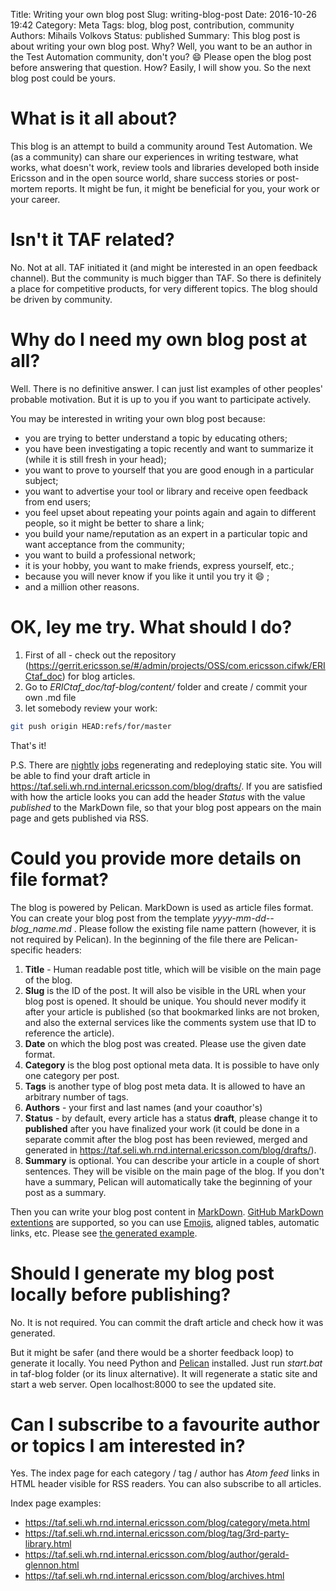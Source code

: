 Title: Writing your own blog post
Slug: writing-blog-post
Date: 2016-10-26 19:42
Category: Meta
Tags: blog, blog post, contribution, community
Authors: Mihails Volkovs
Status: published
Summary: This blog post is about writing your own blog post. Why? Well, you want to be an author in the Test Automation community, don't you? :smile: Please open the blog post before answering that question. How? Easily, I will show you. So the next blog post could be yours.

# What is it all about?

This blog is an attempt to build a community around Test Automation. We (as a community) can share our experiences in writing testware, what works, what doesn't work, review tools and libraries developed both inside Ericsson and in the open source world, share success stories or post-mortem reports. It might be fun, it might be beneficial for you, your work or your career.

# Isn't it TAF related?

No. Not at all. TAF initiated it (and might be interested in an open feedback channel). But the community is much bigger than TAF. So there is definitely a place for competitive products, for very different topics. The blog should be driven by community.

# Why do I need my own blog post at all?

Well. There is no definitive answer. I can just list examples of other peoples' probable motivation. But it is up to you if you want to participate actively.

You may be interested in writing your own blog post because:

- you are trying to better understand a topic by educating others;
- you have been investigating a topic recently and want to summarize it (while it is still fresh in your head);
- you want to prove to yourself that you are good enough in a particular subject;
- you want to advertise your tool or library and receive open feedback from end users;
- you feel upset about repeating your points again and again to different people, so it might be better to share a link;
- you build your name/reputation as an expert in a particular topic and want acceptance from the community;
- you want to build a professional network;
- it is your hobby, you want to make friends, express yourself, etc.;
- because you will never know if you like it until you try it :smile: ;
- and a million other reasons.
 
# OK, ley me try. What should I do?

1. First of all - check out the repository (https://gerrit.ericsson.se/#/admin/projects/OSS/com.ericsson.cifwk/ERICtaf_doc) for blog articles.
1. Go to *ERICtaf_doc/taf-blog/content/* folder and create / commit your own .md file
1. let somebody review your work:
```bash
git push origin HEAD:refs/for/master
```

That's it!

P.S. There are [nightly](https://fem119-eiffel004.lmera.ericsson.se:8443/jenkins/view/All/job/Compile_Blog/) [jobs](https://fem119-eiffel004.lmera.ericsson.se:8443/jenkins/view/All/job/Deploy_Blog/) regenerating and redeploying static site.
You will be able to find your draft article in https://taf.seli.wh.rnd.internal.ericsson.com/blog/drafts/. If you are satisfied with how the article looks you can add the header *Status* with the value *published* to the MarkDown file, so that your blog post appears on the main page and gets published via RSS.

# Could you provide more details on file format?

The blog is powered by Pelican. MarkDown is used as article files format. You can create your blog post from the template *yyyy-mm-dd--blog_name.md* . Please follow the existing file name pattern (however, it is not required by Pelican). In the beginning of the file there are Pelican-specific headers:

1. **Title** - Human readable post title, which will be visible on the main page of the blog.
1. **Slug** is the ID of the post. It will also be visible in the URL when your blog post is opened. It should be unique. You should never modify it after your article is published (so that bookmarked links are not broken, and also the external services like the comments system use that ID to reference the article).
1. **Date** on which the blog post was created. Please use the given date format.
1. **Category** is the blog post optional meta data. It is possible to have only one category per post.
1. **Tags** is another type of blog post meta data. It is allowed to have an arbitrary number of tags.
1. **Authors** - your first and last names (and your coauthor's)
1. **Status** - by default, every article has a status **draft**, please change it to **published** after you have finalized your work (it could be done in a separate commit after the blog post has been reviewed, merged and generated in https://taf.seli.wh.rnd.internal.ericsson.com/blog/drafts/).
1. **Summary** is optional. You can describe your article in a couple of short sentences. They will be visible on the main page of the blog. If you don't have a summary, Pelican will automatically take the beginning of your post as a summary.

Then you can write your blog post content in [MarkDown](https://github.com/adam-p/markdown-here/wiki/Markdown-Cheatsheet). [GitHub MarkDown extentions](http://facelessuser.github.io/pymdown-extensions/extensions/github/) are supported, so you can use [Emojis](http://www.webpagefx.com/tools/emoji-cheat-sheet/), aligned tables, automatic links, etc. Please see [the generated example](https://taf.seli.wh.rnd.internal.ericsson.com/blog/drafts/page-id-visible-in-blog-url.html).

# Should I generate my blog post locally before publishing?

No. It is not required. You can commit the draft article and check how it was generated. 

But it might be safer (and there would be a shorter feedback loop) to generate it locally. You need Python and [Pelican](http://docs.getpelican.com/en/stable/) installed. Just run *start.bat* in taf-blog folder (or its linux alternative). It will regenerate a static site and start a web server. Open localhost:8000 to see the updated site.

# Can I subscribe to a favourite author or topics I am interested in?

Yes. The index page for each category / tag / author has *Atom feed* links in HTML header visible for RSS readers. You can also subscribe to all articles.

Index page examples: 

- https://taf.seli.wh.rnd.internal.ericsson.com/blog/category/meta.html
- https://taf.seli.wh.rnd.internal.ericsson.com/blog/tag/3rd-party-library.html
- https://taf.seli.wh.rnd.internal.ericsson.com/blog/author/gerald-glennon.html
- https://taf.seli.wh.rnd.internal.ericsson.com/blog/archives.html

